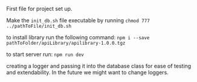 First file for project set up.

Make the `init_db.sh` file executable by running `chmod 777 ../pathToFile/init_db.sh`

to install library run the following command: `npm i --save pathToFolder/apiLibrary/apilibrary-1.0.0.tgz`

to start server run: `npm run dev`


creating a logger and passing it into the database class for ease of testing and extendability. 
In the future we might want to change loggers. 